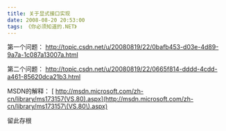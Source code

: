 ```yaml
---
title: 关于显式接口实现
date: 2008-08-20 20:53:00
tags: 《你必须知道的.NET》
---
```

第一个问题：
[ http://topic.csdn.net/u/20080819/22/0bafb453-d03e-4d89-9a7a-1c087a13007a.html ](http://topic.csdn.net/u/20080819/22/0bafb453-d03e-4d89-9a7a-1c087a13007a.html)

第二个问题：
[ http://topic.csdn.net/u/20080819/22/0665f814-dddd-4cdd-a461-85620dca21b3.html ](http://topic.csdn.net/u/20080819/22/0665f814-dddd-4cdd-a461-85620dca21b3.html)

MSDN的解释：
[ http://msdn.microsoft.com/zh-cn/library/ms173157(VS.80).aspx](http://msdn.microsoft.com/zh-cn/library/ms173157\(VS.80\).aspx)

留此存根



